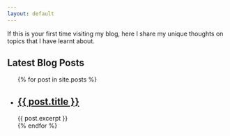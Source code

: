 ```yaml
---
layout: default
---
```



If this is your first time visiting my blog, here I share my unique thoughts on topics that I have learnt about.

## Latest Blog Posts

<ul>
  {% for post in site.posts %}
    <li>
      <h2><a href="{{ post.url }}">{{ post.title }}</a></h2>
      {{ post.excerpt }}
    </li>
  {% endfor %}
</ul>